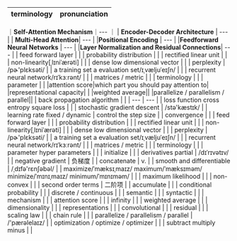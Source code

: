 | terminology |pronunciation  |
| --- | --- |
｜**Self-Attention Mechanism**｜--- ｜
| **Encoder-Decoder Architecture** | --- |
| **Multi-Head Attention**| --- |
|**Positional Encoding** | --- |
|**Feedforward Neural Networks** | --- |
|**Layer Normalization and Residual Connections**| --- |
| feed forward layer |  |
| probability distribution |  |
| rectified linear unit |  |
| non-linearity[ˌlɪniˈærəti] |  |
| dense low dimensional vector |  |
| perplexity | /pɚ'plɛksəti/ |
| a training set
a evaluation set/ɪˌvæljuˈeɪʃn/ |  |
| recurrent neural network/rɪˈkɜːrənt/ |  |
| matrices  / metric |  |
| terminology |  |
| parameter |  |
|attention score|which part you should pay attention to|
|representational capacity| |
|weighted average||
|parallelize / parallelism / parallel||
| back propagation algorithm |  |
| --- | --- |
| loss function
cross entropy
square loss |  |
| stochastic gradient descent | /stə'kæstɪk/ |
| learning rate
fixed / dynamic | control the step size |
| convergence |  |
| feed forward layer |  |
| probability distribution |  |
| rectified linear unit |  |
| non-linearity[ˌlɪniˈærəti] |  |
| dense low dimensional vector |  |
| perplexity | /pɚ'plɛksəti/ |
| a training set
a evaluation set/ɪˌvæljuˈeɪʃn/ |  |
| recurrent neural network/rɪˈkɜːrənt/ |  |
| matrices  / metric |  |
| terminology |  |
| parameter
hyper parameters |  |
| initialize |  |
| derivatives
partial | /dɪˈrɪvətɪv/ |
| negative gradient |  负梯度 |
| concatenate |  v. |
| smooth and differentiable | /ˌdɪfə'rɛnʃəbəl/ |
| maximize/ˈmæksɪˌmaɪz/
maximum/ˈmæksɪməm/
minimize/ˈmɪnɪˌmaɪz/
minimum/ˈmɪnɪməm/ |  |
| maximum likelihood |  |
| non-convex |  |
| second order terms |  二阶项 |
| accumulate |  |
| conditional probability |  |
| discrete / continuous |  |
| semantic |  |
| syntactic |  |
| mechanism |  |
| attention score |  |
| infinity |  |
| weighted average |  |
| dimensionality |  |
| representations |  |
| convolutional |  |
| residual |  |
| scaling law |  |
| chain rule |  |
| parallelize / parallelism / parallel | /'pærəlelaɪz/ |
| optimization / optimize / optimizer |  |
| subtract
multiply
minus |  |
